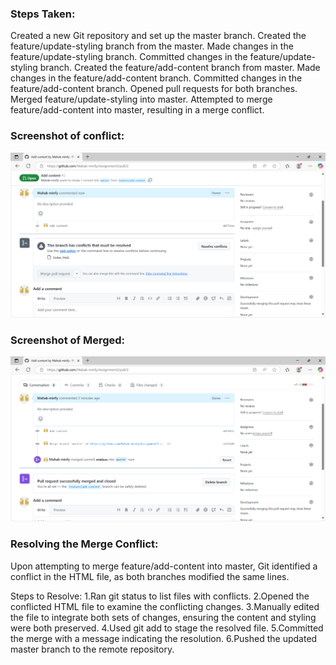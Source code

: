 ### Steps Taken:
Created a new Git repository and set up the master branch.
Created the feature/update-styling branch from the master.
Made changes in the feature/update-styling branch.
Committed changes in the feature/update-styling branch.
Created the feature/add-content branch from master.
Made changes in the feature/add-content branch.
Committed changes in the feature/add-content branch.
Opened pull requests for both branches.
Merged feature/update-styling into master.
Attempted to merge feature/add-content into master, resulting in a merge conflict.

### Screenshot of conflict:
![Conflict](conflicts.png)

### Screenshot of Merged:
![Pull request merged successfully](resolve.png)

### Resolving the Merge Conflict:
Upon attempting to merge feature/add-content into master, Git identified a conflict in the HTML file, as both branches modified the same lines.

Steps to Resolve:
1.Ran git status to list files with conflicts.
2.Opened the conflicted HTML file to examine the conflicting changes.
3.Manually edited the file to integrate both sets of changes, ensuring the content and styling were both preserved.
4.Used git add <file> to stage the resolved file.
5.Committed the merge with a message indicating the resolution.
6.Pushed the updated master branch to the remote repository.
